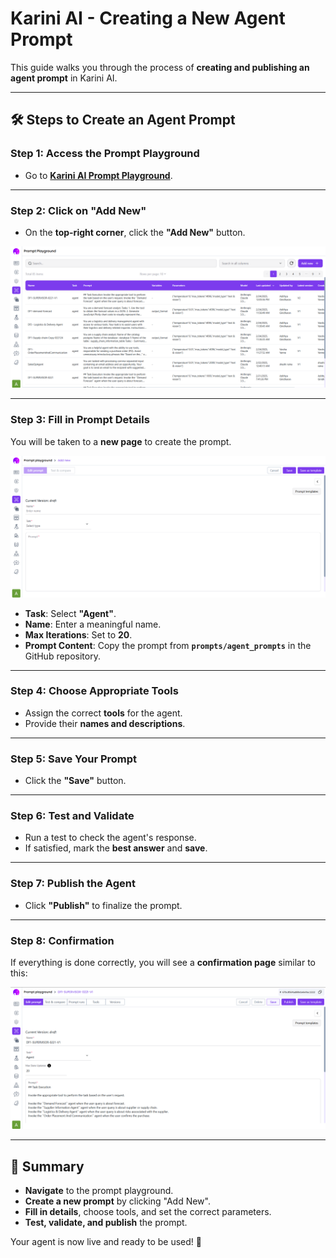 # **Karini AI - Creating a New Agent Prompt**

This guide walks you through the process of **creating and publishing an agent prompt** in Karini AI.

---

## **🛠 Steps to Create an Agent Prompt**

### **Step 1: Access the Prompt Playground**
- Go to **[Karini AI Prompt Playground](https://app.karini.ai/prompt)**.

---

### **Step 2: Click on "Add New"**
- On the **top-right corner**, click the **"Add New"** button.

![Add New Button](images/Add-new-prompt-page.png)

---

### **Step 3: Fill in Prompt Details**
You will be taken to a **new page** to create the prompt.

![New Prompt Page](images/New-prompt.png)

- **Task**: Select **"Agent"**.
- **Name**: Enter a meaningful name.
- **Max Iterations**: Set to **20**.
- **Prompt Content**: Copy the prompt from **`prompts/agent_prompts`** in the GitHub repository.

---

### **Step 4: Choose Appropriate Tools**
- Assign the correct **tools** for the agent.
- Provide their **names and descriptions**.

---

### **Step 5: Save Your Prompt**
- Click the **"Save"** button.

---

### **Step 6: Test and Validate**
- Run a test to check the agent's response.
- If satisfied, mark the **best answer** and **save**.

---

### **Step 7: Publish the Agent**
- Click **"Publish"** to finalize the prompt.

---

### **Step 8: Confirmation**
If everything is done correctly, you will see a **confirmation page** similar to this:

![Final Agent Page](images/Succesful-prompt-page.png)

---

## **📌 Summary**
- **Navigate** to the prompt playground.
- **Create a new prompt** by clicking "Add New".
- **Fill in details**, choose tools, and set the correct parameters.
- **Test, validate, and publish** the prompt.

Your agent is now live and ready to be used! 🚀

